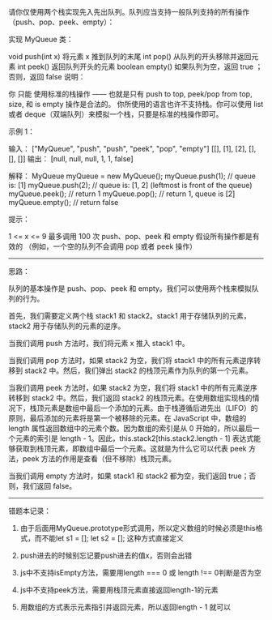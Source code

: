 请你仅使用两个栈实现先入先出队列。队列应当支持一般队列支持的所有操作（push、pop、peek、empty）：

实现 MyQueue 类：

void push(int x) 将元素 x 推到队列的末尾
int pop() 从队列的开头移除并返回元素
int peek() 返回队列开头的元素
boolean empty() 如果队列为空，返回 true ；否则，返回 false
说明：

你 只能 使用标准的栈操作 —— 也就是只有 push to top, peek/pop from top, size, 和 is empty 操作是合法的。
你所使用的语言也许不支持栈。你可以使用 list 或者 deque（双端队列）来模拟一个栈，只要是标准的栈操作即可。
 

示例 1：

输入：
["MyQueue", "push", "push", "peek", "pop", "empty"]
[[], [1], [2], [], [], []]
输出：
[null, null, null, 1, 1, false]

解释：
MyQueue myQueue = new MyQueue();
myQueue.push(1); // queue is: [1]
myQueue.push(2); // queue is: [1, 2] (leftmost is front of the queue)
myQueue.peek(); // return 1
myQueue.pop(); // return 1, queue is [2]
myQueue.empty(); // return false
 

提示：

1 <= x <= 9
最多调用 100 次 push、pop、peek 和 empty
假设所有操作都是有效的 （例如，一个空的队列不会调用 pop 或者 peek 操作）

----------

思路：

队列的基本操作是 push、pop、peek 和 empty。我们可以使用两个栈来模拟队列的行为。

首先，我们需要定义两个栈 stack1 和 stack2。stack1 用于存储队列的元素，stack2 用于存储队列的元素的逆序。

当我们调用 push 方法时，我们将元素 x 推入 stack1 中。

当我们调用 pop 方法时，如果 stack2 为空，我们将 stack1 中的所有元素逆序转移到 stack2 中。然后，我们弹出 stack2 的栈顶元素作为队列的第一个元素。

当我们调用 peek 方法时，如果 stack2 为空，我们将 stack1 中的所有元素逆序转移到 stack2 中。然后，我们返回 stack2 的栈顶元素。在使用数组实现栈的情况下，栈顶元素是数组中最后一个添加的元素。由于栈遵循后进先出（LIFO）的原则，最后添加的元素将是第一个被移除的元素。在 JavaScript 中，数组的 length 属性返回数组中的元素个数。因为数组的索引是从 0 开始的，所以最后一个元素的索引是 length - 1。因此，this.stack2[this.stack2.length - 1] 表达式能够获取到栈顶元素，即数组中最后一个元素。这就是为什么它可以代表 peek 方法，peek 方法的作用是查看（但不移除）栈顶元素。

当我们调用 empty 方法时，如果 stack1 和 stack2 都为空，我们返回 true；否则，我们返回 false。

----------
错题本记录：

1. 由于后面用MyQueue.prototype形式调用，所以定义数组的时候必须是this格式，而不能let s1 = []; let s2 = []; 这种方式直接定义
2. push进去的时候别忘记要push进去的值x，否则会出错
3. js中不支持isEmpty方法，需要用length === 0 或 length !== 0判断是否为空
4. js中不支持peek方法，需要用栈顶元素直接返回length-1的元素

1. 用数组的方式表示元素指引并返回元素，所以返回length - 1 就可以